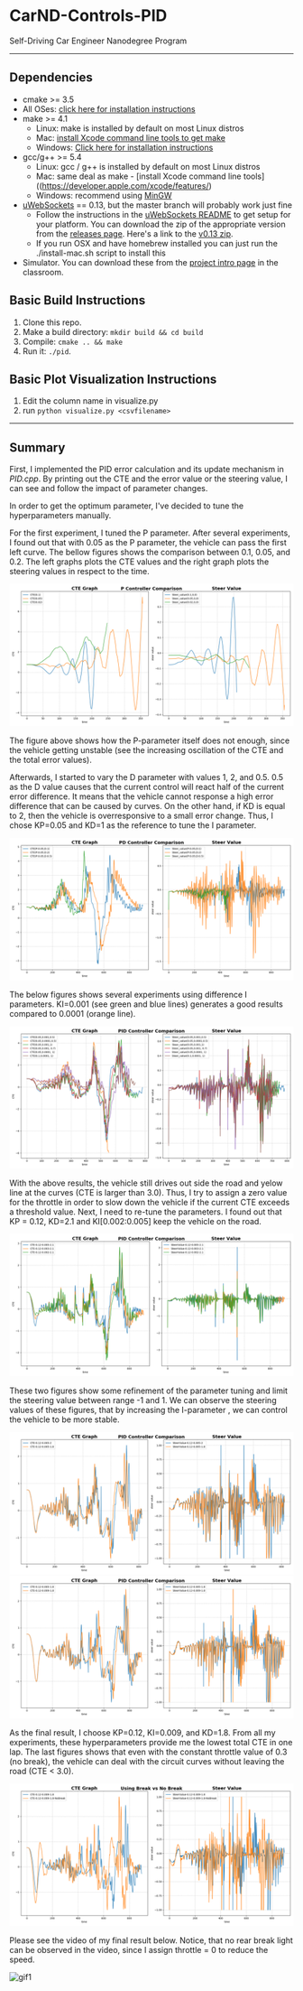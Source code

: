# CarND-Controls-PID
Self-Driving Car Engineer Nanodegree Program

---

## Dependencies
* cmake >= 3.5
 * All OSes: [click here for installation instructions](https://cmake.org/install/)
* make >= 4.1
  * Linux: make is installed by default on most Linux distros
  * Mac: [install Xcode command line tools to get make](https://developer.apple.com/xcode/features/)
  * Windows: [Click here for installation instructions](http://gnuwin32.sourceforge.net/packages/make.htm)
* gcc/g++ >= 5.4
  * Linux: gcc / g++ is installed by default on most Linux distros
  * Mac: same deal as make - [install Xcode command line tools]((https://developer.apple.com/xcode/features/)
  * Windows: recommend using [MinGW](http://www.mingw.org/)
* [uWebSockets](https://github.com/uWebSockets/uWebSockets) == 0.13, but the master branch will probably work just fine
  * Follow the instructions in the [uWebSockets README](https://github.com/uWebSockets/uWebSockets/blob/master/README.md) to get setup for your platform. You can download the zip of the appropriate version from the [releases page](https://github.com/uWebSockets/uWebSockets/releases). Here's a link to the [v0.13 zip](https://github.com/uWebSockets/uWebSockets/archive/v0.13.0.zip).
  * If you run OSX and have homebrew installed you can just run the ./install-mac.sh script to install this
* Simulator. You can download these from the [project intro page](https://github.com/udacity/CarND-PID-Control-Project/releases) in the classroom.

## Basic Build Instructions
1. Clone this repo.
2. Make a build directory: `mkdir build && cd build`
3. Compile: `cmake .. && make`
4. Run it: `./pid`. 

## Basic Plot Visualization Instructions
1. Edit the column name in visualize.py
2. run `python visualize.py <csvfilename>`

---

## Summary

First, I implemented the PID error calculation and its update mechanism in *PID.cpp*. By printing out the CTE and the error value or the steering value, I can see and follow the impact of parameter changes. 

In order to get the optimum parameter, I've decided to tune the hyperparameters manually. 

For the first experiment, I tuned the P parameter. After several experiments, I found out that with 0.05 as the P parameter, the vehicle can pass the first left curve. The bellow figures shows the comparison between 0.1, 0.05, and 0.2. The left graphs plots the CTE values and the right graph plots the steering values in respect to the time.

![image1]

The figure above shows how the P-parameter itself does not enough, since the vehicle getting unstable (see the increasing oscillation of the CTE and the total error values).


Afterwards, I started to vary the D parameter with values 1, 2, and 0.5. 0.5 as the D value causes that the current control will react half of the current error difference. It means that the vehicle cannot response a high error difference that can be caused by curves. On the other hand, if KD is equal to 2, then the vehicle is overresponsive to a small error change. Thus, I chose KP=0.05 and KD=1 as the reference to tune the I parameter.

![image2]

The below figures shows several experiments using difference I parameters. KI=0.001 (see green and blue lines) generates a good results compared to 0.0001 (orange line).

![image3]

With the above results, the vehicle still drives out side the road and yelow line at the curves (CTE is larger than 3.0). Thus, I try to assign a zero value for the throttle in order to slow down the vehicle if the current CTE exceeds a threshold value. Next, I need to re-tune the parameters. I found out that KP = 0.12, KD=2.1 and KI[0.002:0.005] keep the vehicle on the road. 

![image4]

These two figures show some refinement of the parameter tuning and limit the steering value between range -1 and 1. We can observe the steering values of these figures, that by increasing the I-parameter , we can control the vehicle to be more stable.

![image5]
![image6]

As the final result, I choose KP=0.12, KI=0.009, and KD=1.8. From all my experiments, these hyperparameters provide me the lowest total CTE in one lap. The last figures shows that even with the constant throttle value of 0.3 (no break), the vehicle can deal with the circuit curves without leaving the road (CTE < 3.0).

![image7]

Please see the video of my final result below. Notice, that no rear break light can be observed in the video, since I assign throttle = 0 to reduce the speed.

![gif1]

[//]: # (Image References)

[image1]: ./results/P_experiments.png "Tuning P parameter"
[image2]: ./results/PD_experiments.png "Tuning Pand D parameter"
[image3]: ./results/PID_experiments.png "Tuning P, D ,and I parameter"
[image4]: ./results/PID_experiments_diffI.png "Tuning I parameter"
[image5]: ./results/Finalexperiments.png "Applying maximum range [-1,1]"
[image6]: ./results/Finalexperiments2.png "Final result"
[image7]: ./results/NoBreakexperiments.png "Constant throttle parameter"
[gif1]: ./final_result.gif "final video"






